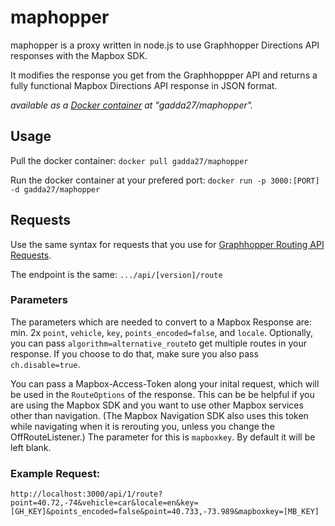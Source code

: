 # maphopper
maphopper is a proxy written in node.js to use Graphhopper Directions API responses with the Mapbox SDK.

It modifies the response you get from the Graphhoppper API and returns a fully functional Mapbox Directions API response in JSON format.

<i>available as a <a href="https://hub.docker.com/r/gadda27/maphopper/">Docker container</a> at "gadda27/maphopper".</i>


## Usage

Pull the docker container:
`docker pull gadda27/maphopper`

Run the docker container at your prefered port:
`docker run -p 3000:[PORT] -d gadda27/maphopper`

## Requests
Use the same syntax for requests that you use for [Graphhopper Routing API Requests](https://graphhopper.com/api/1/docs/routing/#routing-api).

The endpoint is the same: `.../api/[version]/route`
### Parameters
The parameters which are needed to convert to a Mapbox Response are: min. 2x `point`, `vehicle`, `key`, `points_encoded=false`, and `locale`.
Optionally, you can pass `algorithm=alternative_route`to get multiple routes in your response. If you choose to do that, make sure you also pass `ch.disable=true`.

You can pass a Mapbox-Access-Token along your inital request, which will be used in the `RouteOptions` of the response. This can be be helpful if you are using the Mapbox SDK and you want to use other Mapbox services other than navigation. (The Mapbox Navigation SDK also uses this token while navigating when it is rerouting you, unless you change the OffRouteListener.)
The parameter for this is `mapboxkey`. By default it will be left blank.

### Example Request:

`http://localhost:3000/api/1/route?point=40.72,-74&vehicle=car&locale=en&key=[GH_KEY]&points_encoded=false&point=40.733,-73.989&mapboxkey=[MB_KEY]`

